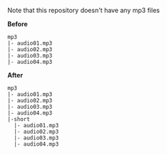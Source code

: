 Note that this repository doesn't have any mp3 files

**Before**
```
mp3
|- audio01.mp3
|- audio02.mp3
|- audio03.mp3
|- audio04.mp3
```

**After**
```
mp3
|- audio01.mp3
|- audio02.mp3
|- audio03.mp3
|- audio04.mp3
|-short
  |- audio01.mp3
  |- audio02.mp3
  |- audio03.mp3
  |- audio04.mp3
```
